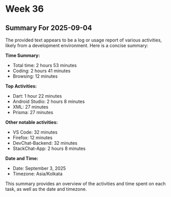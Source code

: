 # Week 36

## Summary For 2025-09-04
The provided text appears to be a log or usage report of various activities, likely from a development environment. Here is a concise summary:

**Time Summary:**

* Total time: 2 hours 53 minutes
* Coding: 2 hours 41 minutes
* Browsing: 12 minutes

**Top Activities:**

* Dart: 1 hour 22 minutes
* Android Studio: 2 hours 8 minutes
* XML: 27 minutes
* Prisma: 27 minutes

**Other notable activities:**

* VS Code: 32 minutes
* Firefox: 12 minutes
* DevChat-Backend: 32 minutes
* StackChat-App: 2 hours 8 minutes

**Date and Time:**

* Date: September 3, 2025
* Timezone: Asia/Kolkata

This summary provides an overview of the activities and time spent on each task, as well as the date and timezone.
